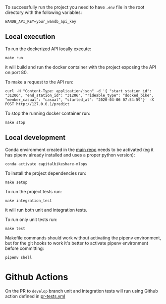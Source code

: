 To successfully run the project you need to have `.env` file in the root directory with the following variables:
```
WANDB_API_KEY=your_wandb_api_key
```

## Local execution

To run the dockerized API locally execute:
```shell
make run
```

it will build and run the docker container with the project exposing the API on port 80.

To make a request to the API run:
```shell
curl -H "Content-Type: application/json" -d '{ "start_station_id": "31206", "end_station_id": "31206", "rideable_type": "docked_bike", "member_casual": "casual", "started_at": "2020-04-06 07:54:59"}' -X POST http://127.0.0.1/predict
```

To stop the running docker container run:
```shell
make stop
```

## Local development
Conda environment created in the [main repo](https://github.com/aaalexlit/capitalbikeshare-mlops) needs to be activated (eg it has pipenv already installed and uses a proper python version):
```shell
conda activate capitalbikeshare-mlops
```

To install the project dependencies run:
```shell
make setup
```

To run the project tests run:
```shell
make integration_test
```
it will run both unit and integration tests.

To run only unit tests run:
```shell
make test
```

Makefile commands should work without activating the pipenv environment, but for the git hooks to work it's better to activate pipenv environment before committing:
```shell
pipenv shell
```

# Github Actions

On the PR to `develop` branch unit and integration tests will run using Github action defined in [pr-tests.yml](.github/workflows/pr-tests.yml)
